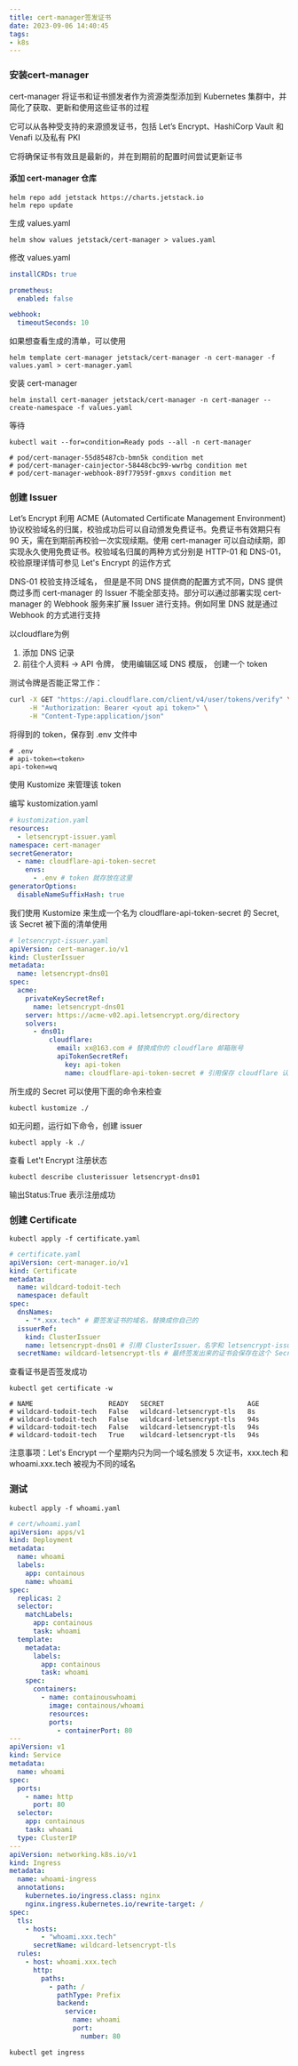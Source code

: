 ```yaml
---
title: cert-manager签发证书
date: 2023-09-06 14:40:45
tags:
- k8s
---
```


### 安装cert-manager
cert-manager 将证书和证书颁发者作为资源类型添加到 Kubernetes 集群中，并简化了获取、更新和使用这些证书的过程

它可以从各种受支持的来源颁发证书，包括 Let’s Encrypt、HashiCorp Vault 和 Venafi 以及私有 PKI

它将确保证书有效且是最新的，并在到期前的配置时间尝试更新证书

#### 添加 cert-manager 仓库
```
helm repo add jetstack https://charts.jetstack.io
helm repo update
```

生成 values.yaml
```
helm show values jetstack/cert-manager > values.yaml
```

修改 values.yaml
```yaml
installCRDs: true

prometheus:
  enabled: false

webhook:
  timeoutSeconds: 10
```

如果想查看生成的清单，可以使用
```
helm template cert-manager jetstack/cert-manager -n cert-manager -f values.yaml > cert-manager.yaml
```

安装 cert-manager
```
helm install cert-manager jetstack/cert-manager -n cert-manager --create-namespace -f values.yaml
```

等待
```
kubectl wait --for=condition=Ready pods --all -n cert-manager

# pod/cert-manager-55d85487cb-bmn5k condition met
# pod/cert-manager-cainjector-58448cbc99-wwrbg condition met
# pod/cert-manager-webhook-89f77959f-gmxvs condition met
```

### 创建 Issuer
Let’s Encrypt 利用 ACME (Automated Certificate Management Environment) 协议校验域名的归属，校验成功后可以自动颁发免费证书。免费证书有效期只有 90 天，需在到期前再校验一次实现续期。使用 cert-manager 可以自动续期，即实现永久使用免费证书。校验域名归属的两种方式分别是 HTTP-01 和 DNS-01，校验原理详情可参见 Let's Encrypt 的运作方式

DNS-01 校验支持泛域名， 但是是不同 DNS 提供商的配置方式不同，DNS 提供商过多而 cert-manager 的 Issuer 不能全部支持。部分可以通过部署实现 cert-manager 的 Webhook 服务来扩展 Issuer 进行支持。例如阿里 DNS 就是通过 Webhook 的方式进行支持

以cloudflare为例
1. 添加 DNS 记录
2. 前往个人资料 -> API 令牌， 使用编辑区域 DNS 模版， 创建一个 token

测试令牌是否能正常工作：
```sh
curl -X GET "https://api.cloudflare.com/client/v4/user/tokens/verify" \
     -H "Authorization: Bearer <yout api token>" \
     -H "Content-Type:application/json"
```

将得到的 token，保存到 .env 文件中
```
# .env
# api-token=<token>
api-token=wq
```

使用 Kustomize 来管理该 token

编写 kustomization.yaml
```yaml
# kustomization.yaml
resources:
  - letsencrypt-issuer.yaml
namespace: cert-manager
secretGenerator:
  - name: cloudflare-api-token-secret
    envs:
      - .env # token 就存放在这里
generatorOptions:
  disableNameSuffixHash: true
```
我们使用 Kustomize 来生成一个名为 cloudflare-api-token-secret 的 Secret, 该 Secret 被下面的清单使用

```yaml
# letsencrypt-issuer.yaml
apiVersion: cert-manager.io/v1
kind: ClusterIssuer
metadata:
  name: letsencrypt-dns01
spec:
  acme:
    privateKeySecretRef:
      name: letsencrypt-dns01
    server: https://acme-v02.api.letsencrypt.org/directory
    solvers:
      - dns01:
          cloudflare:
            email: xx@163.com # 替换成你的 cloudflare 邮箱账号
            apiTokenSecretRef:
              key: api-token
              name: cloudflare-api-token-secret # 引用保存 cloudflare 认证信息的 Secret
```
所生成的 Secret 可以使用下面的命令来检查
```
kubectl kustomize ./
```

如无问题，运行如下命令，创建 issuer
```
kubectl apply -k ./
```

查看 Let't Encrypt 注册状态
```
kubectl describe clusterissuer letsencrypt-dns01
```

输出Status:True 表示注册成功

### 创建 Certificate

```
kubectl apply -f certificate.yaml
```

```yaml
# certificate.yaml
apiVersion: cert-manager.io/v1
kind: Certificate
metadata:
  name: wildcard-todoit-tech
  namespace: default
spec:
  dnsNames:
    - "*.xxx.tech" # 要签发证书的域名，替换成你自己的
  issuerRef:
    kind: ClusterIssuer
    name: letsencrypt-dns01 # 引用 ClusterIssuer，名字和 letsencrypt-issuer.yaml 中保持一致
  secretName: wildcard-letsencrypt-tls # 最终签发出来的证书会保存在这个 Secret 里面
```

查看证书是否签发成功
```
kubectl get certificate -w

# NAME                   READY   SECRET                     AGE
# wildcard-todoit-tech   False   wildcard-letsencrypt-tls   8s
# wildcard-todoit-tech   False   wildcard-letsencrypt-tls   94s
# wildcard-todoit-tech   False   wildcard-letsencrypt-tls   94s
# wildcard-todoit-tech   True    wildcard-letsencrypt-tls   94s
```

注意事项：Let's Encrypt 一个星期内只为同一个域名颁发 5 次证书，xxx.tech 和 whoami.xxx.tech 被视为不同的域名

### 测试
```
kubectl apply -f whoami.yaml
```

```yaml
# cert/whoami.yaml
apiVersion: apps/v1
kind: Deployment
metadata:
  name: whoami
  labels:
    app: containous
    name: whoami
spec:
  replicas: 2
  selector:
    matchLabels:
      app: containous
      task: whoami
  template:
    metadata:
      labels:
        app: containous
        task: whoami
    spec:
      containers:
        - name: containouswhoami
          image: containous/whoami
          resources:
          ports:
            - containerPort: 80
---
apiVersion: v1
kind: Service
metadata:
  name: whoami
spec:
  ports:
    - name: http
      port: 80
  selector:
    app: containous
    task: whoami
  type: ClusterIP
---
apiVersion: networking.k8s.io/v1
kind: Ingress
metadata:
  name: whoami-ingress
  annotations:
    kubernetes.io/ingress.class: nginx
    nginx.ingress.kubernetes.io/rewrite-target: /
spec:
  tls:
    - hosts:
        - "whoami.xxx.tech"
      secretName: wildcard-letsencrypt-tls
  rules:
    - host: whoami.xxx.tech
      http:
        paths:
          - path: /
            pathType: Prefix
            backend:
              service:
                name: whoami
                port:
                  number: 80
```

```
kubectl get ingress
```